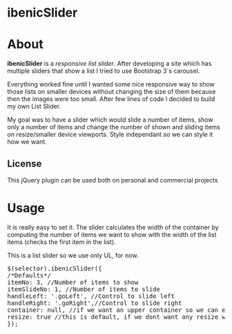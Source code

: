 ibenicSlider
============

<div id="about" class="container">
<div class="page-header">
<h1>About</h1>
</div>
<p>
<strong>ibenicSlider</strong> is a <em>responsive list slider</em>. After developing a site which has multiple sliders that show a list I tried to use Bootstrap 3`s carousel.
</p>
<p>Everything worked fine until I wanted some nice responsive way to show those lists on smaller devices without changing the size of them because then the images were too small.
After few lines of code I decided to build my own List Slider.
</p>
<p>
My goal was to have a slider which would slide a number of items, show only a number of items and change the number of shown and sliding items on resize/smaller device viewports.
Style independant so we can style it how we want.
</p>
<h2>License</h2>
<p>This jQuery plugin can be used both on personal and commercial projects</p>
</div>
<div id="usage" class="container">
<div class="page-header">
<h1>Usage</h1>
</div>
<p>It is really easy to set it. The slider calculates the width of the container by computing the number of items we want to show with the width of the list items (checks the first item in the list).</p>
<p>This is a list slider so we use only UL, for now.</p>
<pre>
$(selector).ibenicSlider({
/*Defaults*/
itemNo: 3, //Number of items to show
itemSlideNo: 1, //Number of items to slide
handleLeft: '.goLeft', //Control to slide left
handleRight: '.goRight',//Control to slide right
container: null, //if we want an upper container so we can easily customize the position with CSS, set it to a selector such as "#container"
resize: true //this is default, if we dont want any resize we set it to false
});
</pre>
</div>
